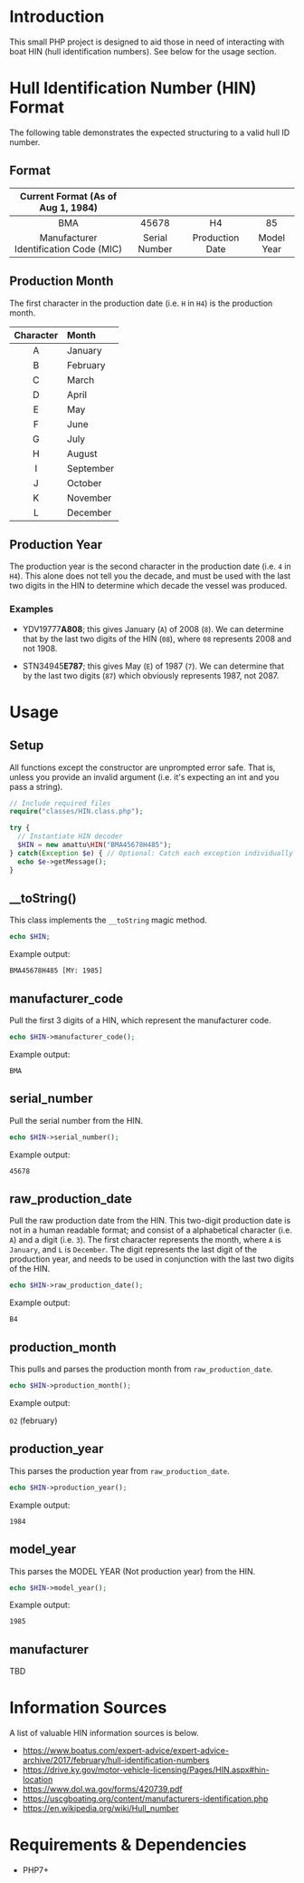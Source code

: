 # Introduction
This small PHP project is designed to aid those in need of interacting with boat HIN (hull identification numbers). See below for the usage section.

# Hull Identification Number (HIN) Format
The following table demonstrates the expected structuring to a valid hull ID number.

## Format
|Current Format (As of Aug 1, 1984)||||
|:-:|:-:|:-:|:-:|
|BMA|45678|H4|85|
|Manufacturer Identification Code (MIC)|Serial Number|Production Date|Model Year|

## Production Month
The first character in the production date (i.e. `H` in `H4`) is the production month.

|Character|Month|
|:-:|:-|
|A|January|
|B|February|
|C|March|
|D|April|
|E|May|
|F|June|
|G|July|
|H|August|
|I|September|
|J|October|
|K|November|
|L|December|

## Production Year
The production year is the second character in the production date (i.e. `4` in `H4`). This alone does not tell you the decade, and must be used with the last two digits in the HIN to determine which decade the vessel was produced.

### Examples
- YDV19777**A808**; this gives January (`A`) of 2008 (`8`). We can determine that by the last two digits of the HIN (`08`), where `08` represents 2008 and not 1908.

- STN34945**E787**; this gives May (`E`) of 1987 (`7`). We can determine that by the last two digits (`87`) which obviously represents 1987, not 2087.

# Usage
## Setup
All functions except the constructor are unprompted error safe. That is, unless you provide an invalid argument (i.e. it's expecting an int and you pass a string).

```PHP
// Include required files
require("classes/HIN.class.php");

try {
  // Instantiate HIN decoder
  $HIN = new amattu\HIN("BMA45678H485");
} catch(Exception $e) { // Optional: Catch each exception individually
  echo $e->getMessage();
}
```

## __toString()
This class implements the `__toString` magic method.

```PHP
echo $HIN;
```

Example output:

`BMA45678H485 [MY: 1985]`

## manufacturer_code
Pull the first 3 digits of a HIN, which represent the manufacturer code.

```PHP
echo $HIN->manufacturer_code();
```

Example output:

`BMA`

## serial_number
Pull the serial number from the HIN.

```PHP
echo $HIN->serial_number();
```

Example output:

`45678`

## raw_production_date
Pull the raw production date from the HIN. This two-digit production date is not in a human readable format; and consist of a alphabetical character (i.e. `A`) and a digit (i.e. `3`). The first character represents the month, where `A` is `January`, and `L` is `December`. The digit represents the last digit of the production year, and needs to be used in conjunction with the last two digits of the HIN.

```PHP
echo $HIN->raw_production_date();
```

Example output:

`B4`

## production_month
This pulls and parses the production month from `raw_production_date`.

```PHP
echo $HIN->production_month();
```

Example output:

`02` (february)

## production_year
This parses the production year from `raw_production_date`.

```PHP
echo $HIN->production_year();
```

Example output:

`1984`

## model_year
This parses the MODEL YEAR (Not production year) from the HIN.

```PHP
echo $HIN->model_year();
```

Example output:

`1985`

## manufacturer
TBD

# Information Sources
A list of valuable HIN information sources is below.
- https://www.boatus.com/expert-advice/expert-advice-archive/2017/february/hull-identification-numbers
- https://drive.ky.gov/motor-vehicle-licensing/Pages/HIN.aspx#hin-location
- https://www.dol.wa.gov/forms/420739.pdf
- https://uscgboating.org/content/manufacturers-identification.php
- https://en.wikipedia.org/wiki/Hull_number

# Requirements & Dependencies
- PHP7+
